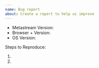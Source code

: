 ```yaml
---
name: Bug report
about: Create a report to help us improve
---
```


<!-- Please search existing issues to avoid creating duplicates. -->

<!-- Open the main menu to find the version. -->
- Metastream Version:
- Browser + Version:
- OS Version:

Steps to Reproduce:

1.
2.
